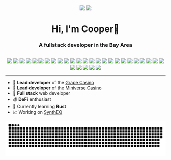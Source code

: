
<div align="center">
	<img height="200px" src="https://github-readme-stats.vercel.app/api?hide_rank=false&show_icons=true&include_all_commits=true&count_private=true&disable_animations=false&theme=dracula&locale=en&hide_border=false&username=cooptrue"/>
	<img height="200px" src="https://avatars.githubusercontent.com/u/62957956"/>
</div>


<div align="center">
	<h1>Hi, I'm Cooper👋</h1>
	<h3>A fullstack developer in the Bay Area</h3>
</div>
<br>
<div align="center">
	<img src="https://img.shields.io/badge/javascript-%23323330.svg?style=for-the-badge&logo=javascript&logoColor=%23F7DF1E"/>
	<img src="https://img.shields.io/badge/TypeScript-007ACC?style=for-the-badge&logo=typescript&logoColor=white"/>
	<img src="https://img.shields.io/badge/Java-ED8B00?style=for-the-badge&logo=java&logoColor=white"/>
	<img src="https://img.shields.io/badge/lua-%232C2D72.svg?style=for-the-badge&logo=lua&logoColor=white"/>
	<img src="https://img.shields.io/badge/python-3670A0?style=for-the-badge&logo=python&logoColor=ffdd54"/>
	<img src="https://img.shields.io/badge/html5-%23E34F26.svg?style=for-the-badge&logo=html5&logoColor=white"/>
	<img src="https://img.shields.io/badge/css3-%231572B6.svg?style=for-the-badge&logo=css3&logoColor=white"/>
	<img src="https://img.shields.io/badge/SASS-hotpink.svg?style=for-the-badge&logo=SASS&logoColor=white"/>
	<img src="https://img.shields.io/badge/react-%2320232a.svg?style=for-the-badge&logo=react&logoColor=%2361DAFB"/>
	<img src="https://img.shields.io/badge/svelte-%23f1413d.svg?style=for-the-badge&logo=svelte&logoColor=white"/>
	<img src="https://img.shields.io/badge/sveltekit-%23f1413d.svg?style=for-the-badge&logo=svelte&logoColor=white"/>
	<img src="https://img.shields.io/badge/vite-%23646CFF.svg?style=for-the-badge&logo=vite&logoColor=white"/>
	<img src="https://img.shields.io/badge/node.js-6DA55F?style=for-the-badge&logo=node.js&logoColor=white"/>
	<img src="https://img.shields.io/badge/NPM-%23000000.svg?style=for-the-badge&logo=npm&logoColor=white"/>
	<img src="https://img.shields.io/badge/express.js-%23404d59.svg?style=for-the-badge&logo=express&logoColor=%2361DAFB"/>
	<img src="https://img.shields.io/badge/flask-%23000.svg?style=for-the-badge&logo=flask&logoColor=white"/>
	<img src="https://img.shields.io/badge/Socket.io-black?style=for-the-badge&logo=socket.io&badgeColor=010101"/>
	<img src="https://img.shields.io/badge/MongoDB-%234ea94b.svg?style=for-the-badge&logo=mongodb&logoColor=white"/>
	<img src="https://img.shields.io/badge/mysql-%2300f.svg?style=for-the-badge&logo=mysql&logoColor=white"/>
	<img src="https://img.shields.io/badge/postgres-%23316192.svg?style=for-the-badge&logo=postgresql&logoColor=white"/>
	<img src="https://img.shields.io/badge/firebase-%23039BE5.svg?style=for-the-badge&logo=firebase"/>
	<img src="https://img.shields.io/badge/linode-00A95C?style=for-the-badge&logo=linode&logoColor=white"/>
	<img src="https://img.shields.io/badge/heroku-%23430098.svg?style=for-the-badge&logo=heroku&logoColor=white"/>
	<img src="https://img.shields.io/badge/Render-%46E3B7.svg?style=for-the-badge&logo=render&logoColor=white"/>
	<img src="https://img.shields.io/badge/vercel-%23000000.svg?style=for-the-badge&logo=vercel&logoColor=white"/>
	<img src="https://img.shields.io/badge/Visual%20Studio%20Code-0078d7.svg?style=for-the-badge&logo=visual-studio-code&logoColor=white"/>
	<img src="https://img.shields.io/badge/markdown-%23000000.svg?style=for-the-badge&logo=markdown&logoColor=white"/>
	<img src="https://img.shields.io/badge/Replit-DD1200?style=for-the-badge&logo=Replit&logoColor=white"/>
	<img src="https://img.shields.io/badge/Ubuntu-E95420?style=for-the-badge&logo=ubuntu&logoColor=white"/>
	<img src="https://img.shields.io/badge/adobe%20photoshop-%2331A8FF.svg?style=for-the-badge&logo=adobe%20photoshop&logoColor=white"/>
</div>

---
- 🎰  **Lead developer** of the [Grape Casino](https://casino.grapefinance.app)
- 🎰  **Lead developer** of the [Miniverse Casino](https://mvcasino.mvfinance.club/)
- 🦍  **Full stack** web developer
- 💰  **DeFi** enthusiast
- 🦀  Currently learning **Rust**
- 📈  Working on [SynthEQ](https://github.com/CoopTRUE/SynthEQ)

<div align="center">
<img src="https://raw.githubusercontent.com/CoopTRUE/CoopTRUE/output/snake.svg"/>
</div>
